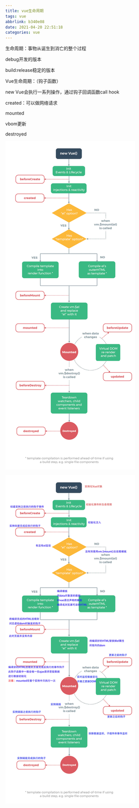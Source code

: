 ```yaml
---
title: vue生命周期
tags: vue
abbrlink: b340e08
date: 2021-04-20 22:51:18
categories: vue
---
```


生命周期：事物从诞生到消亡的整个过程

debug开发的版本

build:release稳定的版本

Vue生命周期：（钩子函数）

new Vue会执行一系列操作，通过钩子回调函数call hook

created：可以做网络请求

mounted

vbom更新

destroyed

![](Vue%E7%94%9F%E5%91%BD%E5%91%A8%E6%9C%9F/%E7%94%9F%E5%91%BD%E5%91%A8%E6%9C%9F-1619080274893.webp)

![](Vue%E7%94%9F%E5%91%BD%E5%91%A8%E6%9C%9F/vue%E7%94%9F%E5%91%BD%E5%91%A8%E6%9C%9F1-1619074903376-1619080278796.webp)